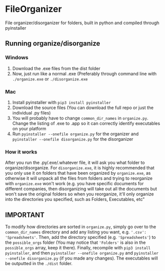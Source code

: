 # FileOrganizer
File organizer/disorganizer for folders, built in python and compiled through pyinstaller

## Running organize/disorganize

### Windows
1. Download the .exe files from the dist folder
2. Now, just run like a normal .exe (Preferably through command line with ```./organize.exe``` or ```./disorganize.exe```

### Mac
1. Install pyinstaller with
   ```pip3 install pyinstaller```
2. Download the source files (You can download the full repo or just the individual .py files)
3. You will probably have to change ```common_dir_names``` in ```organize.py```. Change the listing of .exe to .app so it can correctly identify executables on your platform
4. Run ```pyinstaller --onefile organize.py``` for the organizer and ```pyinstaller --onefile disorganize.py``` for the disorganizer

### How it works
After you run the .py/.exe/.whatever file, it will ask you what folder to organize/disorganize. For ```disorganize.exe```, it is highly recommended that you only use it on folders that have been organized by ```organize.exe```, as otherwise it will unpack all the files from folders and trying to reorganize with ```organize.exe``` won't work (e.g. you have specific documents for different companies, then disorganizing will take out all the documents but won't save the original folders so when you reorganize, it'll only organize into the directories you specified, such as Folders, Executables, etc"

## IMPORTANT

To modify how directories are sorted in ```organize.py```, simply go over to the ```common_dir_names``` directory and add any listing you want, e.g.
```'.csv': 'Spreadsheets'```. 
Then, add the directory specified (e.g. ```'Spreadsheets'```) to the ```possible_orgs``` folder (You may notice that ```'Folders'``` is also in the ```possible_orgs``` array, keep it there). 
Finally, recompile with ```pip3 install pyinstaller```, and then ```pyinstaller --onefile organize.py``` and ```pyinstaller --onefile disorganize.py``` (if you made any changes). The executables will be outputted in the ```./dist``` folder.
